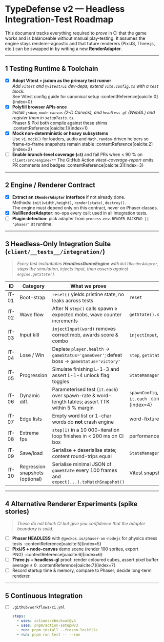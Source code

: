 # TypeDefense v2 — Headless Integration-Test Roadmap

This document tracks everything required to *prove* in CI that the game works and is balanceable without manual play-testing.  It assumes the engine stays renderer-agnostic and that future renderers (PixiJS, Three.js, etc.) can be swapped in by writing a new **RenderAdapter**.

---

## 1  Testing Runtime & Toolchain

- [x] **Adopt Vitest + jsdom as the primary test runner**  
      *Add `vitest` and `@vitest/ui` dev-deps; extend `vite.config.ts` with a `test` block.*  
      See Vitest config guide for canonical setup :contentReference[oaicite:0]{index=0}
- [x] **Polyfill browser APIs once**  
      *Install `jsdom`, `node-canvas` (2-D Canvas), and `headless-gl` (WebGL) and register them in `setupTests.ts`.*  
      Phaser & Pixi both compile against these shims :contentReference[oaicite:1]{index=1}
- [x] **Mock non-deterministic or heavy subsystems**  
      Use `vi.mock()` for loaders, audio and `Math.random`-driven helpers so frame-to-frame snapshots remain stable :contentReference[oaicite:2]{index=2}
- [ ] **Enable branch-level coverage (`c8`)** and fail PRs when < 90 % on `client/src/engine/**`
      The GitHub Action *vitest-coverage-report* emits PR comments and badges :contentReference[oaicite:3]{index=3}

---

## 2  Engine / Renderer Contract

- [x] **Extract an `IRenderAdapter` interface** if not already done.  
      Methods: `init(width,height)`, `render(state)`, `destroy()`.  
      The engine must depend only on this contract, never on Phaser classes.  
- [x] **NullRenderAdapter**: no-ops every call; used in all integration tests.  
- [ ] **Plugin detection**: pick adapter from `process.env.RENDER_BACKEND || 'phaser'` at runtime.  

---

## 3  Headless-Only Integration Suite (`client/__tests__/integration/`)  

> *Every test instantiates **HeadlessGameEngine** with `NullRenderAdapter`, steps the
simulation, injects input, then asserts against `engine.getState()`.*

| ID | Category | What we prove | Key APIs |
|----|----------|---------------|----------|
| IT-01 | Boot-strap | `reset()` yields pristine state, no leaks across tests | `reset` |
| IT-02 | Wave flow | After N `step()` calls spawn ≥ expected mobs, wave counter increments | `getState().spawners` |
| IT-03 | Input kill | `injectInput(word)` removes correct mob, awards score & combo | `injectInput`, `getState().player` |
| IT-04 | Lose / Win | Deplete `player.health` → `gameStatus='gameOver'`; defeat boss → `gameStatus='victory'` | `step`, `getState` |
| IT-05 | Progression | Simulate finishing L-1-3 and assert L-1-4 unlock flag toggles | `StateManager` |
| IT-06 | Dynamic diff. | Parameterised test (`it.each`) over spawn-rate & word-length tables; assert TTK within 5 % margin | `spawnConfig`, `it.each` :contentReference[oaicite:4]{index=4} |
| IT-07 | Edge lists | Empty word list or 1-char words do **not** crash engine | word-fixtures |
| IT-08 | Extreme fps | `step(1)` in a 10 000-iteration loop finishes in < 200 ms on CI box | performance |
| IT-09 | Save/load | Serialise + deserialise state; content round-trips equal | `StateManager.save/load` |
| IT-10 | Regression snapshots (optional) | Serialise minimal JSON of `gameState` every 100 frames and `expect(...).toMatchSnapshot()` | Vitest snapshots |

---

## 4  Alternative Renderer Experiments (spike stories)  

> *These do not block CI but give you confidence that the adapter boundary is solid.*

- [ ] **Phaser HEADLESS** with `@geckos.io/phaser-on-nodejs` for physics stress tests :contentReference[oaicite:5]{index=5}  
- [ ] **PixiJS + node-canvas** demo scene (render 100 sprites, export PNG) :contentReference[oaicite:6]{index=6}  
- [ ] **Three.js + headless-gl** proof: render coloured cubes, assert pixel buffer average ≠ 0 :contentReference[oaicite:7]{index=7}  
- [ ] Record startup time & memory, compare to Phaser; decide long-term renderer.

---

## 5  Continuous Integration  

- [ ] `.github/workflows/ci.yml`  

  ```yaml
  steps:
    - uses: actions/checkout@v4
    - uses: pnpm/action-setup@v3
    - run: pnpm install --frozen-lockfile
    - run: pnpm run test -- --run
